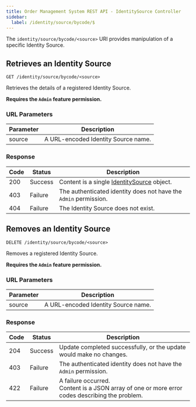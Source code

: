 ```yaml
---
title: Order Management System REST API - IdentitySource Controller
sidebar:
  label: /identity/source/bycode/$
---
```


The `identity/source/bycode/<source>` URI provides manipulation of a specific Identity Source.

## Retrieves an Identity Source

`GET /identity/source/bycode/<source>`

Retrieves the details of a registered Identity Source.

**Requires the `Admin` feature permission.**

### URL Parameters

| Parameter | Description |
|-----------|-------------|
| source    | A URL-encoded Identity Source name. |

### Response

| Code | Status  | Description |
|------|---------|-------------|
| 200  | Success | Content is a single [IdentitySource](../../../proto/oms2/#identtiysource) object. |
| 403  | Failure | The authenticated identity does not have the `Admin` permission. |
| 404  | Failure | The Identity Source does not exist. |

## Removes an Identity Source

`DELETE /identity/source/bycode/<source>`

Removes a registered Identity Source.

**Requires the `Admin` feature permission.**

### URL Parameters

| Parameter | Description |
|-----------|-------------|
| source    | A URL-encoded Identity Source name. |

### Response

| Code | Status  | Description |
|------|---------|-------------|
| 204  | Success | Update completed successfully, or the update would make no changes. |
| 403  | Failure | The authenticated identity does not have the `Admin` permission. |
| 422  | Failure | A failure occurred.<br>Content is a JSON array of one or more error codes describing the problem. |
